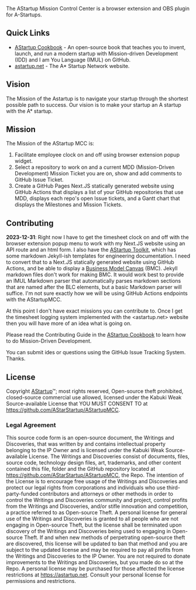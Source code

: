 The AStartup Mission Control Center is a browser extension and OBS plugin for A-Startups.

## Quick Links

* [AStartup Cookbook](https://github.com/AStarStartup/AStartupCookbook) - An open-source book that teaches you to invent, launch, and run a modern startup with Mission-driven Development (IDD) and I am You Language (IMUL) on GitHub.
* [astartup.net](https://astartup.net) - The A* Startup Network website.

## Vision

The Mission of the Astartup is to navigate your startup through the shortest possible path to success. Our vision is to make your startup an A startup with the A* startup.

## Mission

The Mission of the AStartup MCC is:

1. Facilitate employee clock on and off using browser extension popup widget.
2. Select a repository to work on and a current MDD (Mission-Driven Development) Mission Ticket you are on, show and add comments to GitHub Issue Ticket.
3. Create a GitHub Pages Next.JS statically generated website using GitHub Actions that displays a list of your GitHub repositories that use MDD, displays each repo's open Issue tickets, and a Gantt chart that displays the Milestones and Mission Tickets.

## Contributing

**2023-12-31**: Right now I have to get the timesheet clock on and off with the browser extension popup menu to work with my Next.JS website using an API route and an html form. I also have the [AStartup Toolkit](https://github.com/AStarStartup/AStartupToolkit), which has some markdown Jekyll-ish templates for engineering documentation. I need to convert that to a Next.JS statically generated website using GitHub Actions, and be able to display a [Business Model Canvas](https://en.wikipedia.org/wiki/Business_Model_Canvas) (BMC). Jekyll markdown files don't work for making BMC. It would work best to provide an IMUL Markdown parser that automatically parses markdown sections that are named after the BLC elements, but a basic Markdown parser will suffice. I'm not sure exactly how we will be using GitHub Actions endpoints with the AStartupMCC.

At this point I don't have exact missions you can contribute to. Once I get the timesheet logging system implemented with the <astartup.net> website then you will have more of an idea what is going on.

Please read the Contributing Guide in the [AStartup Cookbook](https://github.com/AStarStartup/AStartupCookbook) to learn how to do Mission-Driven Development.

You can submit ides or questions using the GitHub Issue Tracking System. Thanks.

## License

Copyright [AStartup](https://astartup.net)™; most rights reserved, Open-source theft prohibited, closed-source commercial use allowed, licensed under the Kabuki Weak Source-available License that YOU MUST CONSENT TO at <https://github.com/AStarStartup/AStartupMCC>.

### Legal Agreement

This source code form is an open-source document, the Writings and Discoveries, that was written by and contains intellectual property belonging to the IP Owner and is licensed under the Kabuki Weak Source-available License. The Writings and Discoveries consist of documents, files, source code, technology design files, art, trademarks, and other content contained this file, folder and the GitHub repository located at <https://github.com/AStarStartup/AStartupMCC>, the Repo. The intention of the License is to encourage free usage of the Writings and Discoveries and protect our legal rights from corporations and individuals who use third-party-funded contributors and attorneys or other methods in order to control the Writings and Discoveries community and project, control profits from the Writings and Discoveries, and/or stifle innovation and competition, a practice referred to as Open-source Theft. A personal license for general use of the Writings and Discoveries is granted to all people who are not engaging in Open-source Theft, but the license shall be terminated upon discovery of the Writings and Discoveries being used to engaging in Open-source Theft. If and when new methods of perpetrating open-source theft are discovered, this license will be updated to ban that method and you are subject to the updated license and may be required to pay all profits from the Writings and Discoveries to the IP Owner. You are not required to donate improvements to the Writings and Discoveries, but you made do so at the Repo. A personal license may be purchased for those affected the license restrictions at <https://astartup.net>. Consult your personal license for permissions and restrictions.
